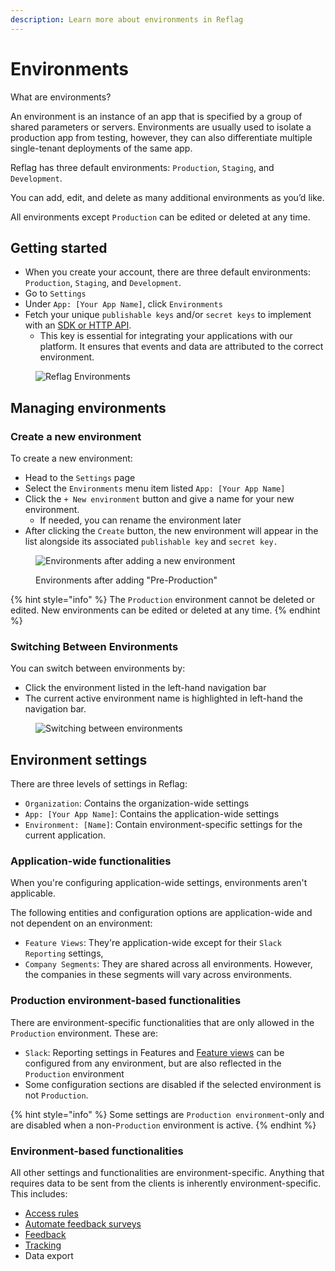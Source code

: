 ```yaml
---
description: Learn more about environments in Reflag
---
```


# Environments

What are environments?

An environment is an instance of an app that is specified by a group of shared parameters or servers. Environments are usually used to isolate a production app from testing, however, they can also differentiate multiple single-tenant deployments of the same app.

Reflag has three default environments: `Production`, `Staging`, and `Development`.

You can add, edit, and delete as many additional environments as you’d like.

All environments except `Production` can be edited or deleted at any time.

## Getting started

* When you create your account, there are three default environments: `Production`, `Staging`, and `Development`.
* Go to `Settings`
* Under `App: [Your App Name]`, click `Environments`
* Fetch your unique `publishable keys` and/or `secret keys` to implement with an [SDK or HTTP API](../../supported-languages/overview.md).
  * This key is essential for integrating your applications with our platform. It ensures that events and data are attributed to the correct environment.

<figure><img src="../../.gitbook/assets/Getting started-min.png" alt="Reflag Environments"><figcaption></figcaption></figure>

## Managing environments

### Create a new environment

To create a new environment:

* Head to the `Settings` page
* Select the `Environments` menu item listed `App: [Your App Name]`
* Click the `+ New environment` button and give a name for your new environment.
  * If needed, you can rename the environment later
* After clicking the `Create` button, the new environment will appear in the list alongside its associated `publishable key` and `secret key.`

<figure><img src="../../.gitbook/assets/Create a new environment-min.png" alt="Environments after adding a new environment"><figcaption><p>Environments after adding "Pre-Production"</p></figcaption></figure>

{% hint style="info" %}
The `Production` environment cannot be deleted or edited. New environments can be edited or deleted at any time.
{% endhint %}

### Switching Between Environments

You can switch between environments by:

* Click the environment listed in the left-hand navigation bar
* The current active environment name is highlighted in left-hand the navigation bar.

<figure><img src="../../.gitbook/assets/Switching Between Environments-min.png" alt="Switching between environments"><figcaption></figcaption></figure>

## Environment settings

There are three levels of settings in Reflag:

* `Organization`: _&#x43;_&#x6F;ntains the organization-wide settings
* `App: [Your App Name]`: Contains the application-wide settings
* `Environment: [Name]`: Contain environment-specific settings for the current application.

### Application-wide functionalities

When you're configuring application-wide settings, environments aren't applicable.

The following entities and configuration options are application-wide and not dependent on an environment:

* `Feature Views`: They're application-wide except for their `Slack Reporting` settings,
* `Company Segments`: They are shared across all environments. However, the companies in these segments will vary across environments.

### Production environment-based functionalities

There are environment-specific functionalities that are only allowed in the `Production` environment. These are:

* `Slack`: Reporting settings in Features and [Feature views](https://reflag.com/glossary/feature-views) can be configured from any environment, but are also reflected in the `Production` environment
* Some configuration sections are disabled if the selected environment is not `Production`.

{% hint style="info" %}
Some settings are `Production environment`-only and are disabled when a non-`Production` environment is active.
{% endhint %}

### Environment-based functionalities

All other settings and functionalities are environment-specific. Anything that requires data to be sent from the clients is inherently environment-specific. This includes:

* [Access rules](../feature-rollouts/feature-targeting-rules.md)
* [Automate feedback surveys](../launch-monitor/automated-feedback-surveys.md)
* [Feedback](../product-overview.md#feedback)
* [Tracking](../product-overview.md#tracking)
* Data export
